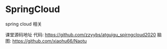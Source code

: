 # SpringCloud
spring cloud 相关

课堂源码地址
代码: https://github.com/zzyybs/atguigu_spirngcloud2020
脑图: https://github.com/xiaohu66/Naotu
